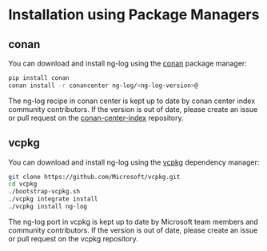 # Installation using Package Managers

## conan

You can download and install ng-log using the [conan](https://conan.io)
package manager:

``` bash
pip install conan
conan install -r conancenter ng-log/<ng-log-version>@
```

The ng-log recipe in conan center is kept up to date by conan center index
community contributors. If the version is out of date, please create an
issue or pull request on the
[conan-center-index](https://github.com/conan-io/conan-center-index)
repository.

## vcpkg

You can download and install ng-log using the
[vcpkg](https://github.com/Microsoft/vcpkg) dependency manager:

``` bash
git clone https://github.com/Microsoft/vcpkg.git
cd vcpkg
./bootstrap-vcpkg.sh
./vcpkg integrate install
./vcpkg install ng-log
```

The ng-log port in vcpkg is kept up to date by Microsoft team members and
community contributors. If the version is out of date, please create an
issue or pull request on the vcpkg repository.
